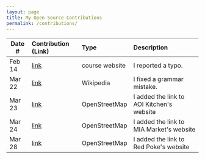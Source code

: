 ```yaml
---
layout: page
title: My Open Source Contributions
permalink: /contributions/
---
```


<!--
Type of the contribution should be "Wikipedia edit", "OpenStreet Map feature", "Documentation", "Course website", "Blog",
"Browser Add-on", etc.

The description should include a brief summary of what you did.

The link should bring us to a public page that shows your contribution. 

Replace the first row with your own contribution. 

-->





| Date #       | Contribution (Link)  | Type  | Description |
|---|:---|:---|:---|
| Feb 14   | [link](https://github.com/joannakl/ossd/issues/6) | course website    |   I reported a typo.    |
| Mar 22   | [link](https://en.wikipedia.org/w/index.php?title=Dogs_of_War_(1989_video_game)&oldid=1078747084)    |  Wikipedia   |  I fixed a grammar mistake.    |
| Mar 23   | [link](https://www.openstreetmap.org/changeset/118843043#map=19/40.72687/-73.98754)    |    OpenStreetMap |  I added the link to AOI Kitchen's website  |
| Mar 24   | [link](https://www.openstreetmap.org/changeset/118877412)    |    OpenStreetMap |  I added the link to MIA Market's website  |
| Mar 28   | [link](https://www.openstreetmap.org/changeset/119046680)    |    OpenStreetMap |  I added the link to Red Poke's website  |
